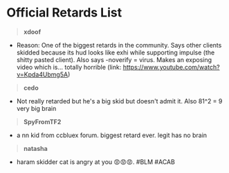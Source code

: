 # Official Retards List

>**xdoof**
- Reason: One of the biggest retards in the community. Says other clients skidded because its hud looks like exhi while supporting impulse (the shitty pasted client). Also says -noverify = virus. Makes an exposing video which is... totally horrible (link: https://www.youtube.com/watch?v=Kpda4Ubmg5A)

>**cedo**
- Not really retarded but he's a big skid but doesn't admit it. Also 81^2 = 9 very big brain

>**SpyFromTF2**
- a nn kid from ccbluex forum. biggest retard ever. legit has no brain

>**natasha**
- haram skidder cat is angry at you 😡😡😡. #BLM #ACAB 

